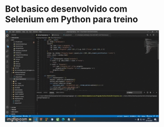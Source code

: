 # Bot basico desenvolvido com Selenium em Python para treino

<img src="https://raw.githubusercontent.com/matheusosp/botperguntagoogle/main/gif.gif" width="650" height="300" />
